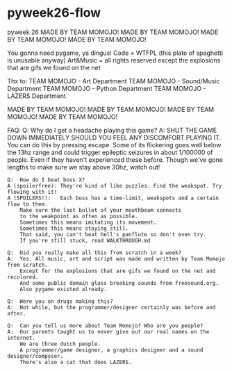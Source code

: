 # pyweek26-flow
pyweek 26
MADE BY TEAM MOMOJO!
MADE BY TEAM MOMOJO!
MADE BY TEAM MOMOJO!
MADE BY TEAM MOMOJO!

You gonna need pygame, ya dingus!
Code = WTFPL (this plate of spaghetti is unusable anyway)
Art&Music = all rights reserved except the explosions that are gifs we found on the net

Thx to:
  TEAM MOMOJO - Art Department
  TEAM MOMOJO - Sound/Music Department
  TEAM MOMOJO - Python Department
  TEAM MOMOJO - LAZERS Department

MADE BY TEAM MOMOJO!
MADE BY TEAM MOMOJO!
MADE BY TEAM MOMOJO!
MADE BY TEAM MOMOJO!

FAQ:
	Q:	Why do I get a headache playing this game?
	A:	SHUT THE GAME DOWN IMMEDIATELY SHOULD YOU FEEL ANY DISCOMFORT PLAYING IT.
		You can do this by pressing escape.
		Some of its flickering goes well below the 13hz range and could trigger 
		epileptic seizures in about 1/100000 of people. 
		Even if they haven't experienced these before. 
		Though we've gone lengths to make sure we stay above 30hz, watch out!

	Q:	How do I beat boss X?
	A (spoilerfree): They're kind of like puzzles. Find the weakspot. Try flowing with it! 
	A (SPOILERS!):	 Each boss has a time-limit, weakspots and a certain flow to them.
		Make sure the last bullet of your mouthbeam connects 
		to the weakpoint as often as possible. 
		Sometimes this means imitating its movement.
		Sometimes this means staying still.
		That said, you can't beat hell's panflute so don't even try.
		If you're still stuck, read WALKTHROUGH.md

	Q:	Did you really make all this from scratch in a week?
	A:	Yes. All music, art and script was made and written by Team Momojo from scratch.
		Except for the explosions that are gifs we found on the net and recolored.
		And some public domain glass breaking sounds from freesound.org.
		Also pygame existed already.

	Q:	Were you on drugs making this?
	A:	Not while, but the programmer/designer certainly was before and after.

	Q:	Can you tell us more about Team Momojo? Who are you people?
	A:	Our parents taught us to never give out our real names on the internet. 
		We are three dutch people. 
		A programmer/game designer, a graphics designer and a sound designer/composer.
		There's also a cat that does LAZERS.

	

